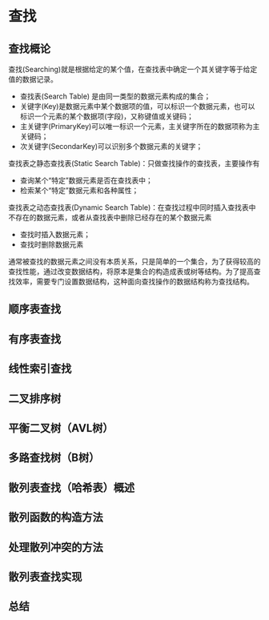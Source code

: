 查找
=====

查找概论
---------

查找(Searching)就是根据给定的某个值，在查找表中确定一个其关键字等于给定值的数据记录。

* 查找表(Search Table) 是由同一类型的数据元素构成的集合；
* 关键字(Key)是数据元素中某个数据项的值，可以标识一个数据元素，也可以标识一个元素的某个数据项(字段)，又称键值或关键码；
* 主关键字(PrimaryKey)可以唯一标识一个元素，主关键字所在的数据项称为主关键码；
* 次关键字(SecondarKey)可以识别多个数据元素的关键字；

查找表之静态查找表(Static Search Table)：只做查找操作的查找表，主要操作有
* 查询某个“特定”数据元素是否在查找表中；
* 检索某个“特定”数据元素和各种属性；

查找表之动态查找表(Dynamic Search Table)：在查找过程中同时插入查找表中不存在的数据元素，或者从查找表中删除已经存在的某个数据元素
* 查找时插入数据元素；
* 查找时删除数据元素

通常被查找的数据元素之间没有本质关系，只是简单的一个集合，为了获得较高的查找性能，通过改变数据结构，将原本是集合的构造成表或树等结构。为了提高查找效率，需要专门设置数据结构，这种面向查找操作的数据结构称为查找结构。

顺序表查找
----------

有序表查找
-----------

线性索引查找
----------------

二叉排序树
-----------

平衡二叉树（AVL树）
--------------------

多路查找树（B树）
-----------------

散列表查找（哈希表）概述
--------------------------

散列函数的构造方法
--------------------

处理散列冲突的方法
---------------------

散列表查找实现
----------------

总结
---------
